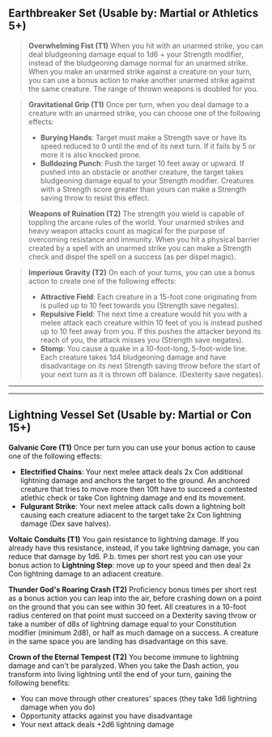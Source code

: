 ## Earthbreaker Set (Usable by: Martial or Athletics 5+)

> **Overwhelming Fist (T1)**
> When you hit with an unarmed strike, you can deal bludgeoning damage equal to 1d6 + your Strength modifier, instead of the bludgeoning damage normal for an unarmed strike. When you make an unarmed strike against a creature on your turn, you can use a bonus action to make another unarmed strike against the same creature. The range of thrown weapons is doubled for you.

> **Gravitational Grip (T1)**
> Once per turn, when you deal damage to a creature with an unarmed strike, you can choose one of the following effects:
> - **Burying Hands**: Target must make a Strength save or have its speed reduced to 0 until the end of its next turn. If it fails by 5 or more it is also knocked prone.
> - **Bulldozing Punch**: Push the target 10 feet away or upward. If pushed into an obstacle or another creature, the target takes bludgeoning damage equal to your Strength modifier. Creatures with a Strength score greater than yours can make a Strength saving throw to resist this effect.

> **Weapons of Ruination (T2)**
> The strength you wield is capable of toppling the arcane rules of the world. Your unarmed strikes and heavy weapon attacks count as magical for the purpose of overcoming resistance and immunity. When you hit a physical barrier created by a spell with an unarmed strike you can make a Strength check and dispel the spell on a success (as per dispel magic).

> **Imperious Gravity (T2)**
> On each of your turns, you can use a bonus action to create one of the following effects:
> - **Attractive Field**: Each creature in a 15-foot cone originating from is pulled up to 10 feet towards you (Strength save negates).
> - **Repulsive Field**: The next time a creature would hit you with a melee attack each creature within 10 feet of you is instead pushed up to 10 feet away from you. If this pushes the attacker beyond its reach of you, the attack misses you (Strength save negates). 
> - **Stomp**: You cause a quake in a 10-foot-long, 5-foot-wide line. Each creature takes 1d4 bludgeoning damage and have disadvantage on its next Strength saving throw before the start of your next turn as it is thrown off balance. (Dexterity save negates).

---
---
## Lightning Vessel Set (Usable by: Martial or Con 15+)

**Galvanic Core (T1)**
Once per turn you can use your bonus action to cause one of the following effects:
- **Electrified Chains**: Your next melee attack deals 2x Con additional lightning damage and anchors the target to the ground. An anchored creature that tries to move more then 10ft have to succeed a contested atlethic check or take Con lightning damage and end its movement.
- **Fulgurant Strike**: Your next melee attack calls down a lightning bolt causing each creature adiacent to the target take 2x Con lightning damage (Dex save halves).

**Voltaic Conduits (T1)**
You gain resistance to lightning damage. If you already have this resistance, instead, if you take lightning damage, you can reduce that damage by 1d6. 
P.b. times per short rest you can use your bonus action to **Lightning Step**: move up to your speed and then deal 2x Con lightning damage to an adiacent creature.

**Thunder God's Roaring Crash (T2)**
Proficiency bonus times per short rest as a bonus action you can leap into the air, before crashing down on a point on the ground that you can see within 30 feet. All creatures in a 10-foot radius centered on that point must succeed on a Dexterity saving throw or take a number of d8s of lightning damage equal to your Constitution modifier (minimum 2d8), or half as much damage on a success. A creature in the same space you are landing has disadvantage on this save.

**Crown of the Eternal Tempest (T2)**
You become immune to lightning damage and can't be paralyzed. When you take the Dash action, you transform into living lightning until the end of your turn, gaining the following benefits:

- You can move through other creatures' spaces (they take 1d6 lightning damage when you do)
- Opportunity attacks against you have disadvantage
- Your next attack deals +2d6 lightning damage